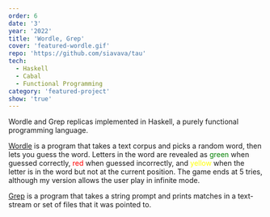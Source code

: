 ```yaml
---
order: 6
date: '3'
year: '2022'
title: 'Wordle, Grep'
cover: 'featured-wordle.gif'
repo: 'https://github.com/siavava/tau'
tech:
  - Haskell
  - Cabal
  - Functional Programming
category: 'featured-project'
show: 'true'
---
```


Wordle and Grep replicas implemented in Haskell, a purely functional programming language.

[Wordle](https://www.nytimes.com/games/wordle/index.html)
is a program that takes a text corpus and picks a random word, then lets
you guess the word. Letters in the word are revealed as
<span style="color:green">green</span> when guessed correctly,
<span style="color:red">red</span> when guessed incorrectly, and
<span style="color:yellow">yellow</span> when the letter is in the word
but not at the current position. The game ends at $5$ tries,
although my version allows the user play in infinite mode. 

[Grep](https://www.gnu.org/software/grep/manual/grep.html) is a program that takes a string prompt and prints matches in a text-stream
or set of files that it was pointed to.
